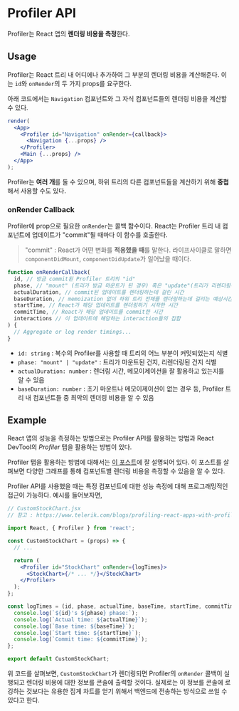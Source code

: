 # Profiler API

Profiler는 React 앱의 **렌더링 비용을 측정**한다.

## Usage

Profiler는 React 트리 내 어디에나 추가하여 그 부분의 렌더링 비용을 계산해준다. 이는 `id`와 `onRender`의 두 가지 props를 요구한다.

아래 코드에서는 `Navigation` 컴포넌트와 그 자식 컴포넌트들의 렌더링 비용을 계산할 수 있다.

```jsx
render(
  <App>
    <Profiler id="Navigation" onRender={callback}>
      <Navigation {...props} />
    </Profiler>
    <Main {...props} />
  </App>
);
```

Profiler는 **여러 개**를 둘 수 있으며, 하위 트리의 다른 컴포넌트들을 계산하기 위해 **중첩**해서 사용할 수도 있다.

### onRender Callback

Profiler에 prop으로 필요한 `onRender`는 콜백 함수이다. React는 Profiler 트리 내 컴포넌트에 업데이트가 "commit"될 때마다 이 함수를 호출한다.

> "commit" : React가 어떤 변화를 **적용했을 때**를 말한다. 라이프사이클로 말하면 `componentDidMount`, `componentDidUpdate`가 일어났을 때이다.

```js
function onRenderCallback(
  id, // 방금 commit된 Profiler 트리의 "id"
  phase, // "mount" (트리가 방금 마운트가 된 경우) 혹은 "update"(트리가 리렌더링된 경우)
  actualDuration, // commit된 업데이트를 렌더링하는데 걸린 시간
  baseDuration, // memoization 없이 하위 트리 전체를 렌더링하는데 걸리는 예상시간
  startTime, // React가 해당 업데이트를 렌더링하기 시작한 시간
  commitTime, // React가 해당 업데이트를 commit한 시간
  interactions // 이 업데이트에 해당하는 interaction들의 집합
) {
  // Aggregate or log render timings...
}
```

- `id: string` : 복수의 Profiler를 사용할 때 트리의 어느 부분이 커밋되었는지 식별
- `phase: "mount" | "update"` : 트리가 마운트된 건지, 리렌더링된 건지 식별
- `actualDuration: number` : 렌더링 시간, 메모이제이션을 잘 활용하고 있는지를 알 수 있음
- `baseDuration: number` : 초기 마운트나 메모이제이션이 없는 경우 등, Profiler 트리 내 컴포넌트들 중 최악의 렌더링 비용을 알 수 있음

## Example

React 앱의 성능을 측정하는 방법으로는 Profiler API를 활용하는 방법과 React DevTool의 _Profiler_ 탭을 활용하는 방법이 있다.

Profiler 탭을 활용하는 방법에 대해서는 [이 포스트](https://reactjs.org/blog/2018/09/10/introducing-the-react-profiler.html)에 잘 설명되어 있다. 이 포스트를 살펴보면 다양한 그래프를 통해 컴포넌트별 렌더링 비용을 측정할 수 있음을 알 수 있다.

Profiler API를 사용했을 때는 특정 컴포넌트에 대한 성능 측정에 대해 프로그래밍적인 접근이 가능하다. 예시를 들어보자면,

```jsx
// CustomStockChart.jsx
// 참고 : https://www.telerik.com/blogs/profiling-react-apps-with-profiler-api

import React, { Profiler } from 'react';

const CustomStockChart = (props) => {
  // ...

  return (
    <Profiler id="StockChart" onRender={logTimes}>
      <StockChart>{/* ... */}</StockChart>
    </Profiler>
  );
};

const logTimes = (id, phase, actualTime, baseTime, startTime, commitTime) => {
  console.log(`${id}'s ${phase} phase:`);
  console.log(`Actual time: ${actualTime}`);
  console.log(`Base time: ${baseTime}`);
  console.log(`Start time: ${startTime}`);
  console.log(`Commit time: ${commitTime}`);
};

export default CustomStockChart;
```

위 코드를 살펴보면, `CustomStockChart`가 렌더링되면 Profiler의 `onRender` 콜백이 실행되고 렌더링 비용에 대한 정보를 콘솔에 출력할 것이다. 실제로는 이 정보를 콘솔에 로깅하는 것보다는 유용한 집계 차트를 얻기 위해서 백엔드에 전송하는 방식으로 쓰일 수 있다고 한다.
